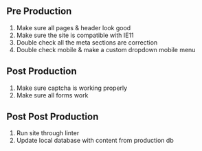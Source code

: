 ## Pre Production
1. Make sure all pages & header look good
2. Make sure the site is compatible with IE11
4. Double check all the meta sections are correction
5. Double check mobile & make a custom dropdown mobile menu

## Post Production
1. Make sure captcha is working properly
2. Make sure all forms work


## Post Post Production
1. Run site through linter
2. Update local database with content from production db



